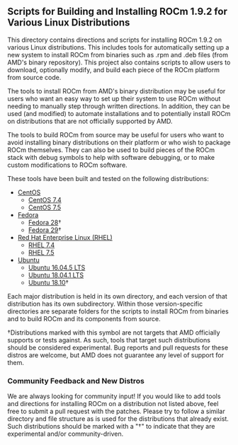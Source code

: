 ## Scripts for Building and Installing ROCm 1.9.2 for Various Linux Distributions

This directory contains directions and scripts for installing ROCm 1.9.2 on various Linux distributions.
This includes tools for automatically setting up a new system to install ROCm from binaries such as .rpm and .deb files (from AMD's binary repository).
This project also contains scripts to allow users to download, optionally modify, and build each piece of the ROCm platform from source code.

The tools to install ROCm from AMD's binary distribution may be useful for users who want an easy way to set up their system to use ROCm without needing to manually step through written directions.
In addition, they can be used (and modified) to automate installations and to potentially install ROCm on distributions that are not officially supported by AMD.

The tools to build ROCm from source may be useful for users who want to avoid installing binary distributions on their platform or who wish to package ROCm themselves.
They can also be used to build pieces of the ROCm stack with debug symbols to help with software debugging, or to make custom modifications to ROCm software.

These tools have been built and tested on the following distributions:

- [CentOS](CentOS)
    - [CentOS 7.4](CentOS/CentOS_7.4)
    - [CentOS 7.5](CentOS/CentOS_7.5)
- [Fedora](Fedora)
    - [Fedora 28](Fedora/Fedora_28)&dagger;
    - [Fedora 29](Fedora/Fedora_29)&dagger;
- [Red Hat Enterprise Linux (RHEL)](RHEL)
    - [RHEL 7.4](RHEL/RHEL_7.4)
    - [RHEL 7.5](RHEL/RHEL_7.5)
- [Ubuntu](Ubuntu)
    - [Ubuntu 16.04.5 LTS](Ubuntu/Ubuntu_16.04)
    - [Ubuntu 18.04.1 LTS](Ubuntu/Ubuntu_18.04)
    - [Ubuntu 18.10](Ubuntu/Ubuntu_18.10)&dagger;

Each major distribution is held in its own directory, and each version of that distribution has its own subdirectory.
Within those version-specific directories are separate folders for the scripts to install ROCm from binaries and to build ROCm and its components from source.

&dagger;Distributions marked with this symbol are not targets that AMD officially supports or tests against.
As such, tools that target such distributions should be considered experimental.
Bug reports and pull requests for these distros are welcome, but AMD does not guarantee any level of support for them.

### Community Feedback and New Distros
We are always looking for community input! If you would like to add tools and directions for installing ROCm on a distribution not listed above, feel free to submit a pull request with the patches.
Please try to follow a similar directory and file structure as is used for the distributions that already exist.
Such distributions should be marked with a "&dagger;" to indicate that they are experimental and/or community-driven.
